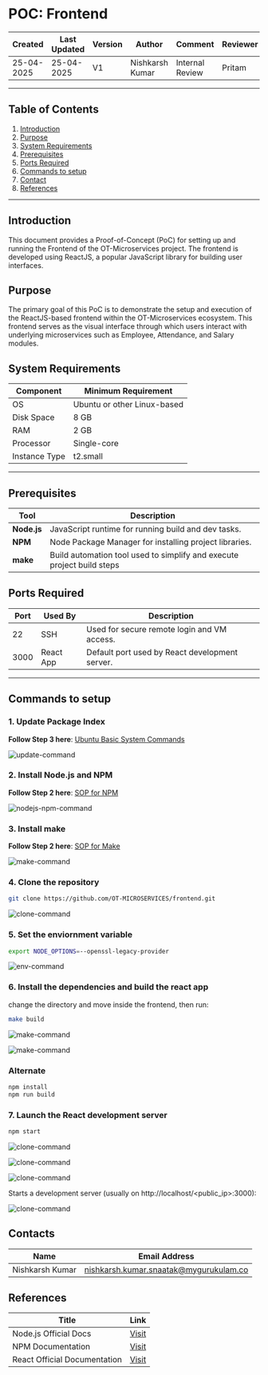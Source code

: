 # POC: Frontend

| Created     | Last Updated | Version | Author          | Comment         | Reviewer |
|-------------|--------------|---------|-----------------|-----------------|----------|
| 25-04-2025  |  25-04-2025  | V1      | Nishkarsh Kumar | Internal Review | Pritam   |

---

## Table of Contents

1. [Introduction](#introduction)  
2. [Purpose](#purpose)  
3. [System Requirements](#system-requirements)
4. [Prerequisites](#prerequisites)
5. [Ports Required](#ports-required)  
6. [Commands to setup](#commands-to-setup)      
7. [Contact](#contact)  
8. [References](#references)

---

## Introduction

This document provides a Proof-of-Concept (PoC) for setting up and running the Frontend of the OT-Microservices project. The frontend is developed using ReactJS, a popular JavaScript library for building user interfaces.

## Purpose

The primary goal of this PoC is to demonstrate the setup and execution of the ReactJS-based frontend within the OT-Microservices ecosystem. This frontend serves as the visual interface through which users interact with underlying microservices such as Employee, Attendance, and Salary modules.

## System Requirements

| Component        | Minimum Requirement           |
|------------------|-------------------------------|
| OS               | Ubuntu or other Linux-based   |
| Disk Space       | 8 GB                         |
| RAM              | 2 GB                          |
| Processor        | Single-core                     |
| Instance Type    | t2.small                      |

---

## Prerequisites

| Tool        | Description |
|--------------|-------------|
| **Node.js**  | JavaScript runtime for running build and dev tasks. |
| **NPM**      | Node Package Manager for installing project libraries. |
| **make**| Build automation tool used to simplify and execute project build steps |

## Ports Required

| Port | Used By     | Description                                      |
|------|-------------|--------------------------------------------------|
| 22   | SSH         | Used for secure remote login and VM access.     |
| 3000 | React App   | Default port used by React development server.  |

---

## Commands to setup

### 1. Update Package Index

**Follow Step 3 here**: [Ubuntu Basic System Commands](https://github.com/snaatak-Downtime-Crew/Documentation/tree/main/common_stack/operating_system/ubuntu/sop/commoncommands#1-basic-system-commands)

![update-command](https://github.com/Nishkarsh9/images/blob/main/Screenshot%202025-04-25%20221405.png)


### 2.  Install Node.js and NPM

**Follow Step 2 here**: [SOP for NPM](https://github.com/snaatak-Downtime-Crew/Documentation/blob/shivani_scrums_36/common_stack/application/reactjs/npm/sop/README.MD#step-2-check--install-nodejs-and-npm)

![nodejs-npm-command](https://github.com/Nishkarsh9/images/blob/main/Screenshot%202025-04-25%20221756.png)


### 3. Install make

**Follow Step 2 here**: [SOP for Make](https://github.com/snaatak-Downtime-Crew/Documentation/blob/main/common_stack/others/make/sop/README.md#installation-on-linux)

![make-command](https://github.com/Nishkarsh9/images/blob/main/Screenshot%202025-04-25%20221857.png)


### 4. Clone the repository

```bash
git clone https://github.com/OT-MICROSERVICES/frontend.git 
```
![clone-command](https://github.com/Nishkarsh9/images/blob/main/Screenshot%202025-04-25%20221952.png)


### 5. Set the enviornment variable

```bash
export NODE_OPTIONS=--openssl-legacy-provider
```

![env-command](https://github.com/Nishkarsh9/images/blob/main/Screenshot%202025-04-25%20222022.png)


### 6. Install the dependencies and build the react app

change the directory and move inside the frontend, then run:

```bash
make build
```

![make-command](https://github.com/Nishkarsh9/images/blob/main/Screenshot%202025-04-25%20222345.png)


![make-command](https://github.com/Nishkarsh9/images/blob/main/Screenshot%202025-04-25%20222521.png)


###    Alternate

```bash
npm install
npm run build
```

### 7. Launch the React development server

```bash
npm start
```

![clone-command](https://github.com/Nishkarsh9/images/blob/main/Screenshot%202025-04-25%20222631.png)


![clone-command](https://github.com/Nishkarsh9/images/blob/main/Screenshot%202025-04-25%20222721.png)


![clone-command](https://github.com/Nishkarsh9/images/blob/main/Screenshot%202025-04-25%20222631.png)



Starts a development server (usually on http://localhost/<public_ip>:3000):

![clone-command](https://github.com/Nishkarsh9/images/blob/main/Screenshot%202025-04-25%20222745.png)


## Contacts

| Name            | Email Address                                 |
|-----------------|-----------------------------------------------|
| Nishkarsh Kumar | nishkarsh.kumar.snaatak@mygurukulam.co        |

## References

| **Title**                              | **Link**                                                                                        |
|----------------------------------------|-------------------------------------------------------------------------------------------------|
| Node.js Official Docs                  | [Visit](https://nodejs.org/en/download/package-manager) |
| NPM Documentation               | [Visit](https://docs.npmjs.com/)                                 |
| React Official Documentation               | [Visit](https://reactjs.org/docs/getting-started.html)                                 |
